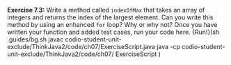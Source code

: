 **Exercise 7.3:**
Write a method called `indexOfMax` that takes an array of integers and returns the index of the largest element.
Can you write this method by using an enhanced `for` loop? Why or why not?
Once you have written your function and added test cases, run your code here.
{Run!}(sh .guides/bg.sh javac codio-student-unit-exclude/ThinkJava2/code/ch07/ExerciseScript.java java -cp codio-student-unit-exclude/ThinkJava2/code/ch07/ ExerciseScript )

